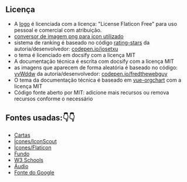 ## Licença 
- A [logo](https://www.flaticon.com/br/icone-gratis/jogos-de-cartas_3813720) é licenciada com a licença: "License Flaticon Free" para uso pessoal e comercial com atribuição.
- [conversor de imagem png para icon utilizado](https://convertico.com/#google_vignette)
- sistema de ranking é baseado no código [rating-stars](https://codepen.io/josetxu/details/jOYYmVZ) da autoria/desenvolvedor: [codepen.io/josetxu](https://codepen.io/josetxu)
- o tema é licenciado em docsify com a licença MIT
- A documentação técnica é escrita com docsify com a licença MIT
- as imagens que aparecem de forma aleatória é baseado no código: [yvWddw](https://codepen.io/fredthewebguy/pen/yvWddw) da autoria/desenvolvedor: [codepen.io/fredthewebguy](https://codepen.io/fredthewebguy)
- O tema da documentação técnica é baseado em [vue-orgchart](https://github.com/spiritree/vue-orgchart) com a licença MIT
- Código fonte aberto por MIT: adicione mais recursos ou remova recursos conforme o necessário

## Fontes usadas:👇👇
- [Cartas](https://www.pokemon.com/br/pokedex/)
- [Ícones/IconScout](https://iconscout.com/)
- [Ícones/Flaticon](https://www.flaticon.com/br/icones-gratis/pokemon)
- [Fundo](https://br.pinterest.com/pin/734790495467469536/?mt=login)
- [W3 Schools](https://www.w3schools.com/default.asp)
- [Áudio](https://ringtones.mob.org.pt/mp3/pokemon_theme-20774/)
- [Fonte do Google](https://fonts.google.com/specimen/Press+Start+2P?query=press)  
